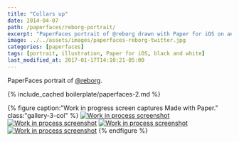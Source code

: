 ```yaml
---
title: "Collars up"
date: 2014-04-07
path: /paperfaces/reborg-portrait/
excerpt: "PaperFaces portrait of @reborg drawn with Paper for iOS on an iPad."
image: ../../assets/images/paperfaces-reborg-twitter.jpg
categories: [paperfaces]
tags: [portrait, illustration, Paper for iOS, black and white]
last_modified_at: 2017-01-17T14:10:21-05:00
---
```


PaperFaces portrait of [@reborg](https://twitter.com/reborg).

{% include_cached boilerplate/paperfaces-2.md %}

{% figure caption:"Work in progress screen captures Made with Paper." class:"gallery-3-col" %}
[![Work in process screenshot](../../assets/images/paperfaces-reborg-process-1-600.jpg)](../../assets/images/paperfaces-reborg-process-1-lg.jpg)
[![Work in process screenshot](../../assets/images/paperfaces-reborg-process-2-600.jpg)](../../assets/images/paperfaces-reborg-process-2-lg.jpg)
[![Work in process screenshot](../../assets/images/paperfaces-reborg-process-3-600.jpg)](../../assets/images/paperfaces-reborg-process-3-lg.jpg)
[![Work in process screenshot](../../assets/images/paperfaces-reborg-process-4-600.jpg)](../../assets/images/paperfaces-reborg-process-4-lg.jpg)
{% endfigure %}
